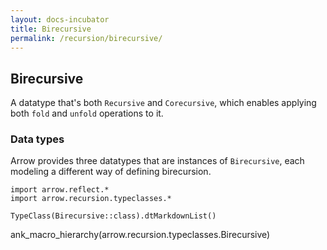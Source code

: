 ```yaml
---
layout: docs-incubator
title: Birecursive
permalink: /recursion/birecursive/
---
```


## Birecursive




A datatype that's both `Recursive` and `Corecursive`, which enables applying both `fold` and `unfold`
operations to it.

### Data types

Arrow provides three datatypes that are instances of `Birecursive`, each modeling a
different way of defining birecursion.

```kotlin:ank:replace
import arrow.reflect.*
import arrow.recursion.typeclasses.*

TypeClass(Birecursive::class).dtMarkdownList()
```

ank_macro_hierarchy(arrow.recursion.typeclasses.Birecursive)
